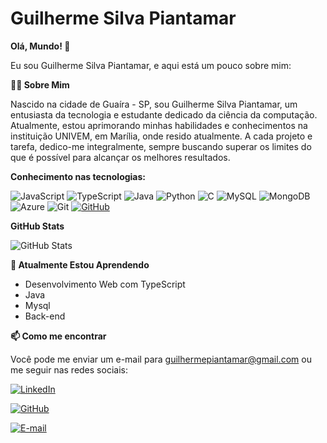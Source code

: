 # Guilherme Silva Piantamar
**Olá, Mundo! 👋**

Eu sou Guilherme Silva Piantamar, e aqui está um pouco sobre mim:

**👨‍💻 Sobre Mim**

Nascido na cidade de Guaíra - SP, sou Guilherme Silva Piantamar, um entusiasta da tecnologia e estudante dedicado da ciência da computação. Atualmente, estou aprimorando minhas habilidades e conhecimentos na instituição UNIVEM, em Marília, onde resido atualmente.
A cada projeto e tarefa, dedico-me integralmente, sempre buscando superar os limites do que é possível para alcançar os melhores resultados. 

**Conhecimento nas tecnologias:**

![JavaScript](https://img.shields.io/badge/JavaScript-F7DF1E?style=for-the-badge&logo=javascript&logoColor=black) ![TypeScript](https://img.shields.io/badge/TypeScript-007ACC?style=for-the-badge&logo=typescript&logoColor=white) ![Java](https://img.shields.io/badge/java-%23ED8B00.svg?style=for-the-badge&logo=openjdk&logoColor=white)
![Python](https://img.shields.io/badge/python-3670A0?style=for-the-badge&logo=python&logoColor=ffdd54) ![C](https://img.shields.io/badge/C-00599C?style=for-the-badge&logo=c&logoColor=white)
![MySQL](https://img.shields.io/badge/MySQL-00000F?style=for-the-badge&logo=mysql&logoColor=white) ![MongoDB](https://img.shields.io/badge/MongoDB-%234ea94b.svg?style=for-the-badge&logo=mongodb&logoColor=white)
![Azure](https://img.shields.io/badge/Azure-blue?style=for-the-badge&logo=microsoft%20azure&logoColor=blue&labelColor=FFFFFF&link=https%3A%2F%2Fimages.app.goo.gl%2FK7PN1jYJd57x4q7A8) ![Git](https://img.shields.io/badge/GIT-E44C30?style=for-the-badge&logo=git&logoColor=white)
[![GitHub](https://img.shields.io/badge/GitHub-100000?style=for-the-badge&logo=github&logoColor=white)](https://github.com/SEUUSERNAME)

**GitHub Stats**

![GitHub Stats](https://github-readme-stats.vercel.app/api?username=gpiantamar&theme=transparent&bg_color=000&border_color=30A3DC&show_icons=true&icon_color=30A3DC&title_color=E94D5F&text_color=FFF)

**🌱 Atualmente Estou Aprendendo**
- Desenvolvimento Web com TypeScript
- Java
- Mysql
- Back-end

**📫 Como me encontrar**

Você pode me enviar um e-mail para guilhermepiantamar@gmail.com ou me seguir nas redes sociais:

[![LinkedIn](https://img.shields.io/badge/LinkedIn-0077B5?style=for-the-badge&logo=linkedin&logoColor=white)](https://www.linkedin.com/in/guilherme-silva-piantamar-84ab9a232/) 

[![GitHub](https://img.shields.io/badge/GitHub-100000?style=for-the-badge&logo=github&logoColor=white)](https://github.com/gpiantamar)

[![E-mail](https://img.shields.io/badge/-Email-000?style=for-the-badge&logo=microsoft-outlook&logoColor=007BFF)](mailto:guilhermepiantamar@gmail.com)

